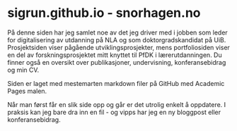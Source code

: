 # sigrun.github.io - snorhagen.no

På denne siden har jeg samlet noe av det jeg driver med i jobben som leder for digitalisering av utdanning på NLA og som doktorgradskandidat på UiB. Prosjektsiden viser pågående utviklingsprosjekter, mens portfoliosiden viser en del av forskningsprosjektet mitt knyttet til PfDK i lærerutdanningen. Du finner også en oversikt over publikasjoner, undervisning, konferansebidrag og min CV.

Siden er laget med mestemarten markdown filer på GitHub med Academic Pages malen. 

Når man først får en slik side opp og går er det utrolig enkelt å oppdatere. I praksis kan jeg bare dra inn en fil - og vipps har jeg en ny bloggpost eller konferansebidrag.